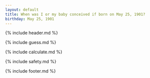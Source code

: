 ```yaml
---
layout: default
title: When was I or my baby conceived if born on May 25, 1901?
birthday: May 25, 1901
---
```


{% include header.md %}

{% include guess.md %}

{% include calculate.md %}

{% include safety.md %}

{% include footer.md %}



